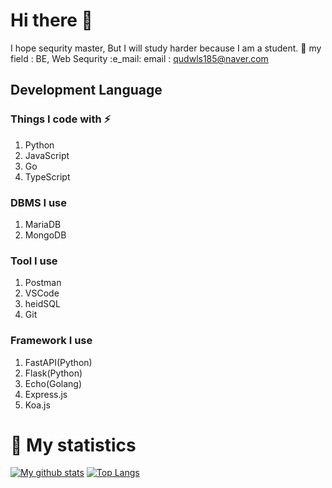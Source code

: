 # Hi there 👋

I hope sequrity master, But I will study harder because I am a student.
:field_hockey: my field : BE, Web Sequrity
:e_mail: email : qudwls185@naver.com

## Development Language
### Things I code with :zap:

1. Python
2. JavaScript
3. Go
4. TypeScript

### DBMS I use
1. MariaDB
2. MongoDB

### Tool I use
1. Postman
2. VSCode
3. heidSQL
4. Git

### Framework I use
1. FastAPI(Python)
2. Flask(Python)
3. Echo(Golang)
4. Express.js
5. Koa.js

# 🎁 My statistics
[![My github stats](https://github-readme-stats.vercel.app/api?username=sunrabbit123&show_icons=true&hide_border=true&count_private=true)](https://github.com/sunrabbit123)
[![Top Langs](https://github-readme-stats.vercel.app/api/top-langs/?username=sunrabbit123&hide_langs_below=0.5)](https://github.com/sunrabbit123)
